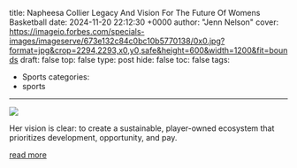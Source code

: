 title: Napheesa Collier Legacy And Vision For The Future Of Womens Basketball
date: 2024-11-20 22:12:30 +0000
author: "Jenn Nelson"
cover: https://imageio.forbes.com/specials-images/imageserve/673e132c84c0bc10b5770138/0x0.jpg?format=jpg&crop=2294,2293,x0,y0,safe&height=600&width=1200&fit=bounds
draft: false
top: false
type: post
hide: false
toc: false
tags:
  - Sports
categories:
  - sports
---

![](https://imageio.forbes.com/specials-images/imageserve/673e132c84c0bc10b5770138/0x0.jpg?format=jpg&crop=2294,2293,x0,y0,safe&height=600&width=1200&fit=bounds)

Her vision is clear: to create a sustainable, player-owned ecosystem that prioritizes development, opportunity, and pay.

[read more](https://www.forbes.com/sites/jennnelson/2024/11/20/napheesa-collier-legacy-and-vision-for-the-future-of-womens-basketball/)
